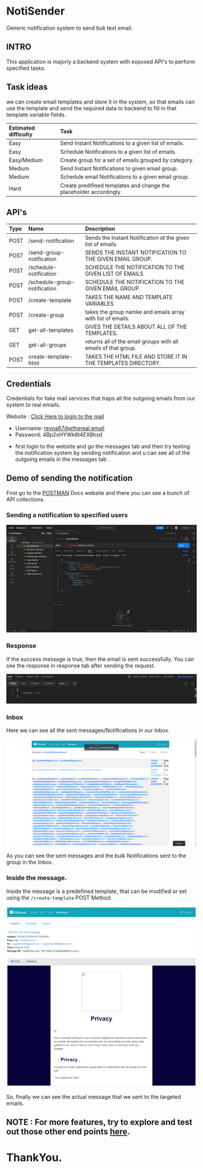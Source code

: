 # NotiSender
Generic notification system to send buk text email.

## INTRO

This application is majorly a backend system with exposed API's to perform specified tasks.

## Task ideas

we can create email templates and store it in the system, so that emails can use the template and send the required data to backend to fill in that template variable fields.

| Estimated difficulty | Task |
| :------------------- | :--- |
|Easy                  |Send Instant Notifications to a given list of emails.|
|Easy                  |Schedule Notifications to a given list of emails.|
|Easy/Medium           |Create group for a set of emails grouped by category.|
|Medium                |Send Instant Notifications to given email group.|
|Medium                |Schedule email Notifications to a given email group.|
|Hard                  |Create predifined templates and change the placeholder accordingly.|


## API's

| Type | Name | Description | 
| :---- | :-------- | :--------------------------------|
| POST | /send-notification | Sends the Instant Notification ot the given list of emails. |
| POST | /send-group-notification | SENDS THE INSTANT NOTIFICATION TO THE GIVEN EMAIL GROUP. |
| POST | /schedule-notification | SCHEDULE THE  NOTIFICATION TO THE GIVEN LIST OF EMAILS |
| POST | /schedule-group-notification | SCHEDULE THE  NOTIFICATION TO THE GIVEN EMAIL GROUP. |
| POST | /create-template | TAKES THE NAME AND TEMPLATE VARIABLES |
| POST | /create-group | takes the group namke and emails array with list of emails. |
| GET | get-all-templates | GIVES THE DETAILS ABOUT ALL OF THE TEMPLATES. |
| GET | get-all-groups | returns all of the email groups with all emails of that group. |
| POST | create-template-html | TAKES THE HTML FILE AND STORE IT IN THE TEMPLATES DIRECTORY. |

## Credentials

Credentials for fake mail services that traps all the outgoing emails from our system to real emails.

Website : [Click Here to login to the mail](https://ethereal.email/login)
* Username: reyna67@ethereal.email
* Password: 4Bp2xHYWk6t4EX8hxd

- first login to the website and go the messages tab and then try testing the notification system by sending notification and u can see all of the outgoing emails in the messages tab .

## Demo of sending the notification

First go to the [POSTMAN](https://documenter.getpostman.com/view/20316415/2s8Z75SVbi) Docs website and there you can see a bunch of API collections.

### Sending a notification to specified users

<p align="center">
<img src="https://github.com/gowtham-uj/NotiSender/blob/bbd58e345c5c50f9a3a11e1fcd70cbf58c04f712/send-notification.png">
</p>

### Response
If the success message is true, then the email is sent successfully. You can see the response in response tab after sending the request.
<p align="center">
<img src="https://github.com/gowtham-uj/NotiSender/blob/bbd58e345c5c50f9a3a11e1fcd70cbf58c04f712/Response.png">
</p>

### Inbox
Here we can see all the sent messages/Notifications in our Inbox.

<p align="center">
<img src="https://github.com/gowtham-uj/NotiSender/blob/bbd58e345c5c50f9a3a11e1fcd70cbf58c04f712/inbox.png">
</p>

As you can see the sent messages and the bulk Notifications sent to the group in the Inbox.

### Inside the message.

Inside the message is a predefined template, that can be modified or set using the `/create-template` POST Method.

<p align="center">
<img src="https://github.com/gowtham-uj/NotiSender/blob/bbd58e345c5c50f9a3a11e1fcd70cbf58c04f712/message.png">
</p>

So, finally we can see the actual message that we sent to the targeted emails.

## NOTE : For more features, try to explore and test out those other end points [here](https://documenter.getpostman.com/view/20316415/2s8Z75SVbi).

# ThankYou.
